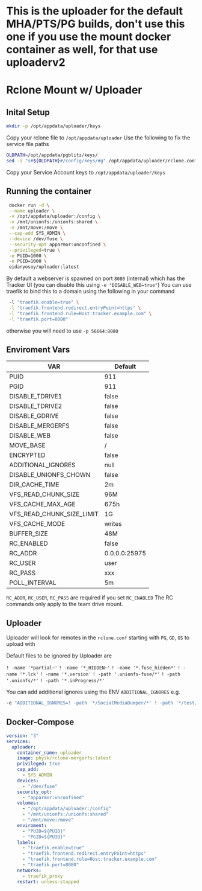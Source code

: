 # This is the uploader for the default MHA/PTS/PG builds, don't use this one if you use the mount docker container as well, for that use uploaderv2
# Rclone Mount w/ Uploader

## Inital Setup

```sh
mkdir -p /opt/appdata/uploader/keys
```

Copy your rclone file to ``/opt/appdata/uploader``
Use the following to fix the service file paths

```sh
OLDPATH=/opt/appdata/pgblitz/keys/
sed -i "s#${OLDPATH}#/config/keys/#g" /opt/appdata/uploader/rclone.conf
```

Copy your Service Account keys to ``/opt/appdata/uploader/keys``

## Running the container

```sh
 docker run -d \
 --name uploader \
 -v /opt/appdata/uploader:/config \
 -v /mnt/unionfs:/unionfs:shared \
 -v /mnt/move:/move \
 --cap-add SYS_ADMIN \
 --device /dev/fuse \
 --security-opt apparmor:unconfined \
 --privileged=true \
 -e PUID=1000 \
 -e PGID=1000 \
 eidanyosoy/uploader:latest
```

By default a webserver is spawned on port ``8080`` (internal)
which has the Tracker UI (you can disable this using ``-e "DISABLE_WEB=true"``)
You can use traefik to bind this to a domain using the following in your command

```sh
 -l "traefik.enable=true" \
 -l "traefik.frontend.redirect.entryPoint=https" \
 -l "traefik.frontend.rule=Host:tracker.example.com" \
 -l "traefik.port=8080"
```

otherwise you will need to use ``-p 56664:8080``

## Enviroment Vars

| VAR | Default |
| ------ | ------ |
| PUID | 911 |
| PGID | 911 |
| DISABLE_TDRIVE1 | false |
| DISABLE_TDRIVE2 | false |
| DISABLE_GDRIVE | false |
| DISABLE_MERGERFS | false |
| DISABLE_WEB | false |
| MOVE_BASE | / |
| ENCRYPTED | false |
| ADDITIONAL_IGNORES | null |
| DISABLE_UNIONFS_CHOWN | false |
| DIR_CACHE_TIME | 2m |
| VFS_READ_CHUNK_SIZE | 96M |
| VFS_CACHE_MAX_AGE | 675h |
| VFS_READ_CHUNK_SIZE_LIMIT | 1G |
| VFS_CACHE_MODE | writes |
| BUFFER_SIZE | 48M |
| RC_ENABLED | false |
| RC_ADDR | 0.0.0.0:25975 |
| RC_USER | user |
| RC_PASS | xxx |
| POLL_INTERVAL | 5m |

``RC_ADDR``, ``RC_USER``, ``RC_PASS`` are required if you set ``RC_ENABLED``
The RC commands only apply to the team drive mount.

## Uploader

Uploader will look for remotes in the ``rclone.conf``
starting with ``PG``, ``GD``, ``GS`` to upload with

Default files to be ignored by Uploader are

``! -name '*partial~'``
``! -name '*_HIDDEN~'``
``! -name '*.fuse_hidden*'``
``! -name '*.lck'``
``! -name '*.version'``
``! -path '.unionfs-fuse/*'``
``! -path '.unionfs/*'``
``! -path '*.inProgress/*'``

You can add additional ignores using the ENV ``ADDITIONAL_IGNORES`` e.g.

```sh
-e "ADDITIONAL_IGNORES=! -path '*/SocialMediaDumper/*' ! -path '*/test/*'"
```

## Docker-Compose

```yaml
version: "3"
services:
  uploader:
    container_name: uploader
    image: physk/rclone-mergerfs:latest
    privileged: true
    cap_add:
      - SYS_ADMIN
    devices:
      - "/dev/fuse"
    security_opt:
      - "apparmor:unconfined"
    volumes:
      - "/opt/appdata/uploader:/config"
      - "/mnt/unionfs:/unionfs:shared"
      - "/mnt/move:/move"
    enviroment:
      - "PUID=${PUID}"
      - "PGID=${PUID}"
    labels:
      - "traefik.enable=true"
      - "traefik.frontend.redirect.entryPoint=https"
      - "traefik.frontend.rule=Host:tracker.example.com"
      - "traefik.port=8080"
    networks:
      - traefik_proxy
    restart: unless-stopped
```
